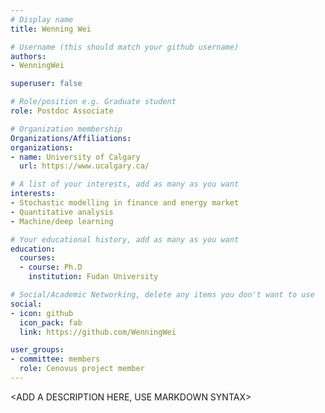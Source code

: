 ```yaml
---
# Display name
title: Wenning Wei

# Username (this should match your github username)
authors:
- WenningWei

superuser: false

# Role/position e.g. Graduate student
role: Postdoc Associate

# Organization membership
Organizations/Affiliations:
organizations:
- name: University of Calgary
  url: https://www.ucalgary.ca/

# A list of your interests, add as many as you want
interests:
- Stochastic modelling in finance and energy market
- Quantitative analysis
- Machine/deep learning

# Your educational history, add as many as you want
education:
  courses:
  - course: Ph.D
    institution: Fudan University

# Social/Academic Networking, delete any items you don't want to use
social:
- icon: github
  icon_pack: fab
  link: https://github.com/WenningWei

user_groups:
- committee: members
  role: Cenovus project member
---
```

<ADD A DESCRIPTION HERE, USE MARKDOWN SYNTAX>
